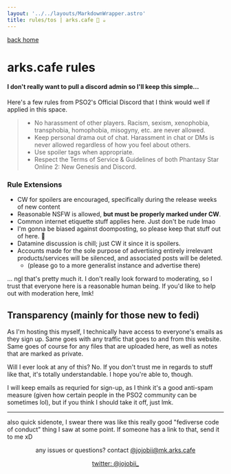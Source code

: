 ```yaml
---
layout: '../../layouts/MarkdownWrapper.astro'
title: rules/tos | arks.cafe 💫 ☕️  
---
```


[back home](/)

# arks.cafe rules

#### I don't really want to pull a discord admin so I'll keep this simple...

Here's a few rules from PSO2's Official Discord that I think would well if applied in this space.

> - No harassment of other players. Racism, sexism, xenophobia, transphobia, homophobia, misogyny, etc. are never allowed.
> - Keep personal drama out of chat. Harassment in chat or DMs is never allowed regardless of how you feel about others.
> - Use spoiler tags when appropriate.
> - Respect the Terms of Service & Guidelines of both Phantasy Star Online 2: New Genesis and Discord.

### Rule Extensions

- CW for spoilers are encouraged, specifically during the release weeks of new content
- Reasonable NSFW is allowed, **but must be properly marked under CW**.
- Common internet etiquette stuff applies here. Just don't be rude lmao
- I'm gonna be biased against doomposting, so please keep that stuff out of here. 🥲
- Datamine discussion is chill; just CW it since it is spoilers. 
- Accounts made for the sole purpose of advertising entirely irrelevant products/services will be silenced, and associated posts will be deleted.
    - (please go to a more generalist instance and advertise there)

... ngl that's pretty much it. I don't really look forward to moderating, so I trust that everyone here is a reasonable human being. If you'd like to help out with moderation here, lmk!

## Transparency (mainly for those new to fedi)

As I'm hosting this myself, I technically have access to everyone's emails as they sign up. Same goes with any traffic that goes to and from this website. Same goes of course for any files that are uploaded here, as well as notes that are marked as private. 

Will I ever look at any of this? No. If you don't trust me in regards to stuff like that, it's totally understandable. I hope you're able to, though.

I will keep emails as requried for sign-up, as I think it's a good anti-spam measure (given how certain people in the PSO2 community can be sometimes lol), but if you think I should take it off, just lmk. 

---

also quick sidenote, I swear there was like this really good "fediverse code of conduct" thing I saw at some point. If someone has a link to that, send it to me xD

<center>

any issues or questions? contact [@jojobii@mk.arks.cafe](https://mk.arks.cafe/@jojobii)

[twitter: @jojobii_](https://twitter.com/jojobii_)

</center>
